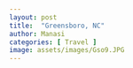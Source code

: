 ```yaml
---
layout: post
title:  "Greensboro, NC"
author: Manasi
categories: [ Travel ]
image: assets/images/Gso9.JPG
---
```

